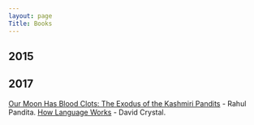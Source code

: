 ```yaml
---
layout: page
Title: Books
---
```


## 2015

## 2017
[Our Moon Has Blood Clots: The Exodus of the Kashmiri Pandits](https://www.goodreads.com/book/show/17265065-our-moon-has-blood-clots) - Rahul Pandita.
[How Language Works](https://www.goodreads.com/book/show/688999.How_Language_Works) - David Crystal.
